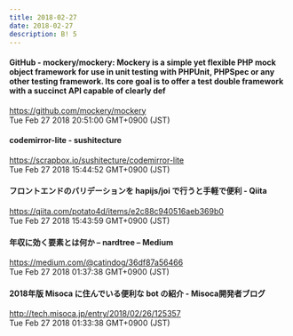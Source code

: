 ```yaml
---
title: 2018-02-27
date: 2018-02-27
description: B! 5
---
```


#### GitHub - mockery/mockery: Mockery is a simple yet flexible PHP mock object framework for use in unit testing with PHPUnit, PHPSpec or any other testing framework. Its core goal is to offer a test double framework with a succinct API capable of clearly def
https://github.com/mockery/mockery<br>
Tue Feb 27 2018 20:51:00 GMT+0900 (JST)<br>


#### codemirror-lite - sushitecture
https://scrapbox.io/sushitecture/codemirror-lite<br>
Tue Feb 27 2018 15:44:52 GMT+0900 (JST)<br>


#### フロントエンドのバリデーションを hapijs/joi で行うと手軽で便利 - Qiita
https://qiita.com/potato4d/items/e2c88c940516aeb369b0<br>
Tue Feb 27 2018 15:43:59 GMT+0900 (JST)<br>


#### 年収に効く要素とは何か – nardtree – Medium
https://medium.com/@catindog/36df87a56466<br>
Tue Feb 27 2018 01:37:38 GMT+0900 (JST)<br>


#### 2018年版 Misoca に住んでいる便利な bot の紹介 - Misoca開発者ブログ
http://tech.misoca.jp/entry/2018/02/26/125357<br>
Tue Feb 27 2018 01:33:38 GMT+0900 (JST)<br>


